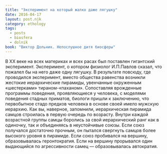```yaml
---
title: "Эксперимент на который жалко даже лягушку"
date: 2016-04-17
layout: post.njk
category: ethology
tags:
  - posts
  - biosfera
  - dolnik
book: "Виктор Дольник. Непослушное дитя биосферы"
---
```


В XX веке на всех материках и всех расах был поставлен гигантский эксперимент. Эксперимент, о котором физиолог И.П.Павлов сказал, что пожалел бы на него даже одну лягушку. В результате повсюду, где проводился эксперимент, вместо общества равенства возникли жестокие иерархические пирамиды, увенчанные окруженным «шестерками» тираном-«паханом». Сопоставляя врожденные программы поведения, проявляющиеся у человека, с моделями поведения стадных приматов, биологи пришли к заключению, что первобытное стадо предков человека в основе своей имело мужскую иерархию. Как вы, наверное, запомнили, иерархическая пирамида самцов строилась в первую очередь по возрасту. Внутри каждой возрастной группы самцы боролись за свой иерархический ранг как в одиночку, так и объединяясь в неустойчивые союзы. Если союз получался достаточно прочным, он пытался свергнуть самцов более высокого уровня в пирамиде. Если союз пробивался на вершину, образовывалась геронтократия. Если на вершину прорывался один выдающийся по агрессивности самец — образовывалась автократия.
